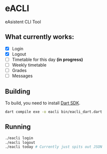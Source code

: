 # eACLI

eAsistent CLI Tool

## What currently works:

- [x] Login
- [x] Logout
- [ ] Timetable for this day **(in progress)**
- [ ] Weekly timetable
- [ ] Grades
- [ ] Messages

## Building

To build, you need to install [Dart SDK](https://dart.dev/get-dart).

```bash
dart compile exe -o eacli bin/eacli_dart.dart
```

## Running

```bash
./eacli login
./eacli logout
./eacli today # Currently just spits out JSON
```
